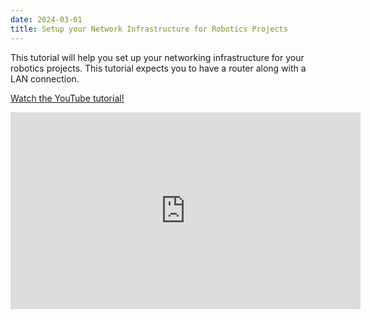 ```yaml
---
date: 2024-03-01
title: Setup your Network Infrastructure for Robotics Projects
---
```


This tutorial will help you set up your networking infrastructure for your robotics projects. This tutorial expects you to have a router along with a LAN connection.

[Watch the YouTube tutorial!](https://www.youtube.com/watch?v=Qi5NX4jUSMQ)

<iframe width="560" height="315" src="https://www.youtube-nocookie.com/embed/Qi5NX4jUSMQ?si=XtUfmcpkplp6a4EM" title="YouTube video player" frameborder="0" allow="accelerometer; autoplay; clipboard-write; encrypted-media; gyroscope; picture-in-picture; web-share" allowfullscreen></iframe>
